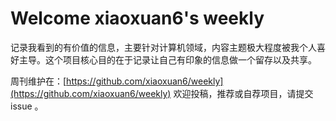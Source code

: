 # Welcome xiaoxuan6's weekly

记录我看到的有价值的信息，主要针对计算机领域，内容主题极大程度被我个人喜好主导。这个项目核心目的在于记录让自己有印象的信息做一个留存以及共享。

周刊维护在：[https://github.com/xiaoxuan6/weekly](https://github.com/xiaoxuan6/weekly) 欢迎投稿，推荐或自荐项目，请提交 issue 。
